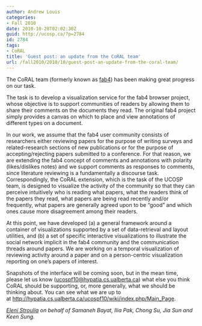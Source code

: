 ```yaml
---
author: Andrew Louis
categories:
- Fall 2010
date: 2010-10-28T02:02:30Z
guid: http://ucosp.ca/?p=2784
id: 2784
tags:
- CoRAL
title: 'Guest post: an update from the CoRAL team'
url: /fall2010/2010/10/guest-post-an-update-from-the-coral-team/
---
```


The CoRAL team (formerly known as [fab4](http://code.google.com/p/fab4browser)) has been making great progress on our task.

The task is to develop a visualization service for the fab4 browser project, whose objective is to support communities of readers by allowing them to share their comments on the documents they read. The original fab4 project simply provides a canvas on which to place and view annotations of different types on a document.

In our work, we assume that the fab4 user community consists of researchers either reviewing papers for the purpose of writing surveys and related-research sections of new publications or for the purpose of accepting/rejecting papers submitted to a conference. For that reason, we are extending the fab4 concept of comments and annotations with polarity (likes/dislikes notes) and we support comments as responses to comments, since literature reviewing is a fundamentally a discourse task. Correspondingly, the CoRAL extension, which is the task of the UCOSP team, is designed to visualize the activity of the community so that they can perceive intuitively who is reading what papers, what the readers think of the papers they read, what papers are being read recently and/or frequently, what papers are generally agreed upon to be &#8220;good&#8221; and which ones cause more disagreement among their readers.

At this point, we have developed (a) a general framework around a container of visualizations supported by a set of data-retrieval and layout utilities, and (b) a set of specific interactive visualizations to illustrate the social network implicit in the fab4 community and the communication threads around papers. We are working on a temporal visualization of reviewing activity around a paper and on a person-centric visualization reporting on one’s papers of interest.

Snapshots of the interface will be coming soon, but in the mean time, please let us know (<ucospf10@hypatia.cs.ualberta.ca>) what else you think CoRAL should be supporting, or, more generally, what we should be thinking about. You can see what we are up to at <http://hypatia.cs.ualberta.ca/ucospf10/wiki/index.php/Main_Page>.

_[Eleni Stroulia](mailto:stroulia@ualberta.ca) on behalf of Samaneh Bayat, Ilia Pak, Chong Su, Jia Sun and Keen Sung._